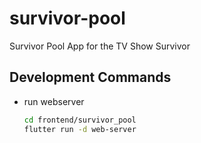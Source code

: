 # survivor-pool

Survivor Pool App for the TV Show Survivor

## Development Commands

- run webserver

    ```bash
    cd frontend/survivor_pool
    flutter run -d web-server
    ```
